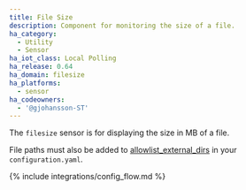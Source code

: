 ```yaml
---
title: File Size
description: Component for monitoring the size of a file.
ha_category:
  - Utility
  - Sensor
ha_iot_class: Local Polling
ha_release: 0.64
ha_domain: filesize
ha_platforms:
  - sensor
ha_codeowners:
  - '@gjohansson-ST'
---
```


The `filesize` sensor is for displaying the size in MB of a file.

<div class='note'>

File paths must also be added to [allowlist_external_dirs](/docs/configuration/basic/) in your `configuration.yaml`.

</div>

{% include integrations/config_flow.md %}
